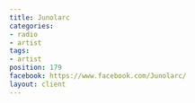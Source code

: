 ```yaml
---
title: Junolarc
categories:
- radio
- artist
tags:
- artist
position: 179
facebook: https://www.facebook.com/Junolarc/
layout: client
---
```


